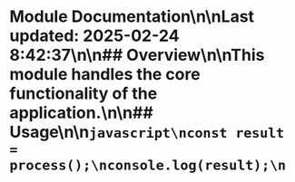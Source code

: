 # Module Documentation\n\nLast updated: 2025-02-24 8:42:37\n\n## Overview\n\nThis module handles the core functionality of the application.\n\n## Usage\n\n```javascript\nconst result = process();\nconsole.log(result);\n```
